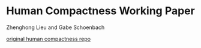 # Human Compactness Working Paper

Zhenghong Lieu and Gabe Schoenbach


[original human compactness repo](https://github.com/lieuzhenghong/human-compactness)
